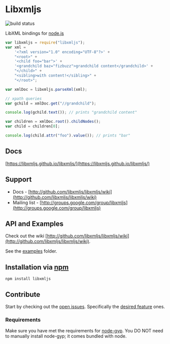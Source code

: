 # Libxmljs

![build status](https://github.com/github/docs/actions/workflows/upload-assets.yml/badge.svg?branch=master)

LibXML bindings for [node.js](http://nodejs.org/)

```javascript
var libxmljs = require("libxmljs");
var xml =
    '<?xml version="1.0" encoding="UTF-8"?>' +
    "<root>" +
    '<child foo="bar">' +
    '<grandchild baz="fizbuzz">grandchild content</grandchild>' +
    "</child>" +
    "<sibling>with content!</sibling>" +
    "</root>";

var xmlDoc = libxmljs.parseXml(xml);

// xpath queries
var gchild = xmlDoc.get("//grandchild");

console.log(gchild.text()); // prints "grandchild content"

var children = xmlDoc.root().childNodes();
var child = children[0];

console.log(child.attr("foo").value()); // prints "bar"
```

## Docs

[https://libxmljs.github.io/libxmljs/](https://libxmljs.github.io/libxmljs/)

## Support

-   Docs - [http://github.com/libxmljs/libxmljs/wiki](http://github.com/libxmljs/libxmljs/wiki)
-   Mailing list - [http://groups.google.com/group/libxmljs](http://groups.google.com/group/libxmljs)

## API and Examples

Check out the wiki [http://github.com/libxmljs/libxmljs/wiki](http://github.com/libxmljs/libxmljs/wiki).

See the [examples](https://github.com/libxmljs/libxmljs/tree/master/examples) folder.

## Installation via [npm](https://npmjs.org)

```shell
npm install libxmljs
```

## Contribute

Start by checking out the [open issues](https://github.com/libxmljs/libxmljs/issues?labels=&page=1&state=open).
Specifically the [desired feature](https://github.com/libxmljs/libxmljs/issues?labels=desired+feature&page=1&state=open)
ones.

### Requirements

Make sure you have met the requirements for [node-gyp](https://github.com/TooTallNate/node-gyp#installation). You DO NOT
need to manually install node-gyp; it comes bundled with node.

